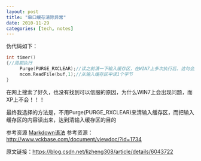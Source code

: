 ```yaml
---
layout: post
title: "串口缓存清除异常"
date: 2010-11-29
categories: [tech, notes]
---
```


伪代码如下：
```c++
int timer()
{//周期执行
     Purge(PURGE_RXCLEAR);//读之前清一下输入缓存区，在WIN7上多次执行后，这句会异常，而在XP上不会！！！！
     mcom.ReadFile(buf,1);//从输入缓存区中读1个字节
}
```
在网上搜索了好久，也没有找到可以信服的原因，为什么WIN7上会出现问题，而XP上不会！！！

最终我选择的方法是，不用Purge(PURGE_RXCLEAR)来清输入缓存区，而把输入缓存区的内容读出来，达到清输入缓存区的目的

参考资源 [Markdown语法](http://www.vckbase.com/document/viewdoc/?id=1734)
参考资源：http://www.vckbase.com/document/viewdoc/?id=1734

                        
原文链接：https://blog.csdn.net/lizheng308/article/details/6043722
